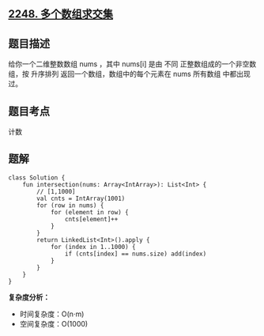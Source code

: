 ## [2248. 多个数组求交集](https://leetcode.cn/problems/intersection-of-multiple-arrays/description/)

## 题目描述

给你一个二维整数数组 nums ，其中 nums[i] 是由 不同 正整数组成的一个非空数组，按 升序排列 返回一个数组，数组中的每个元素在 nums 所有数组 中都出现过。

## 题目考点

计数

## 题解
 
```
class Solution {
    fun intersection(nums: Array<IntArray>): List<Int> {
        // [1,1000]
        val cnts = IntArray(1001)
        for (row in nums) {
            for (element in row) {
                cnts[element]++
            }
        }
        return LinkedList<Int>().apply {
            for (index in 1..1000) {
                if (cnts[index] == nums.size) add(index)
            }
        }
    }
}
```

**复杂度分析：**

- 时间复杂度：O(n·m)
- 空间复杂度：O(1000) 

